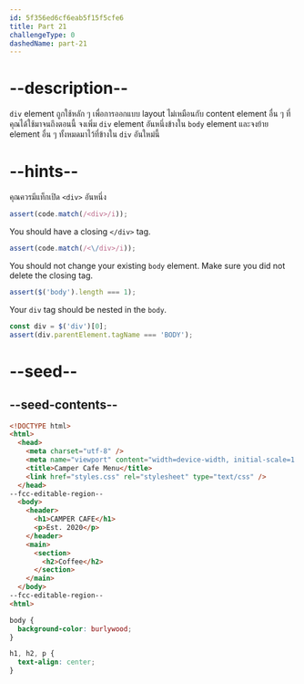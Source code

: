 ```yaml
---
id: 5f356ed6cf6eab5f15f5cfe6
title: Part 21
challengeType: 0
dashedName: part-21
---
```


# --description--

`div` element ถูกใช้หลัก ๆ เพื่อการออกแบบ layout ไม่เหมือนกับ content element อื่น ๆ ที่คุณได้ใช้มาจนถึงตอนนี้
จงเพิ่ม `div` element อันหนึ่งข้างใน `body` element และจงย้าย element อื่น ๆ ทั้งหมดมาไว้ที่ข้างใน `div` อันใหม่นี้

# --hints--

คุณควรมีแท็กเปิด `<div>` อันหนึ่ง

```js
assert(code.match(/<div>/i));
```

You should have a closing `</div>` tag.

```js
assert(code.match(/<\/div>/i));
```

You should not change your existing `body` element. Make sure you did not delete the closing tag.

```js
assert($('body').length === 1);
```

Your `div` tag should be nested in the `body`.

```js
const div = $('div')[0];
assert(div.parentElement.tagName === 'BODY');
```

# --seed--

## --seed-contents--

```html
<!DOCTYPE html>
<html>
  <head>
    <meta charset="utf-8" />
    <meta name="viewport" content="width=device-width, initial-scale=1.0" />
    <title>Camper Cafe Menu</title>
    <link href="styles.css" rel="stylesheet" type="text/css" />
  </head>
--fcc-editable-region--
  <body>
    <header>
      <h1>CAMPER CAFE</h1>
      <p>Est. 2020</p>
    </header>
    <main>
      <section>
        <h2>Coffee</h2>
      </section>
    </main>
  </body>
--fcc-editable-region--
<html>
```

```css
body {
  background-color: burlywood;
}

h1, h2, p {
  text-align: center;
}
```

